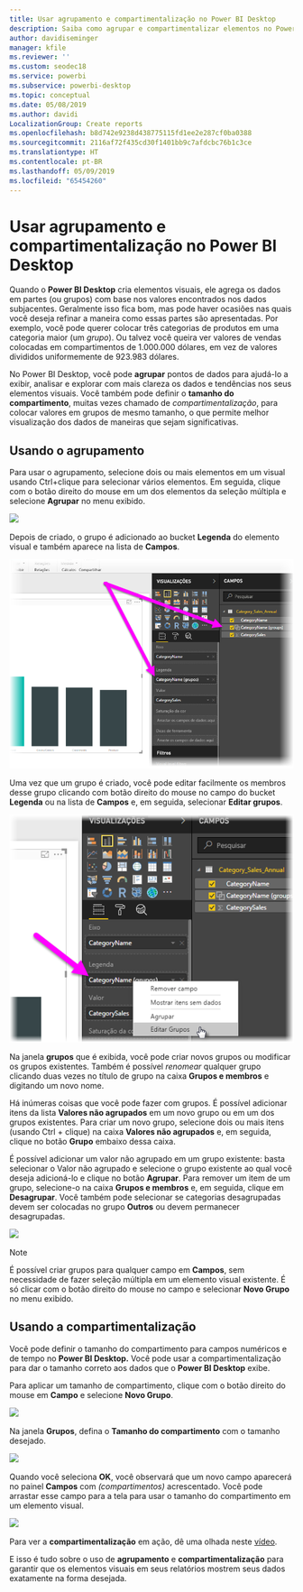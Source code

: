 ```yaml
---
title: Usar agrupamento e compartimentalização no Power BI Desktop
description: Saiba como agrupar e compartimentalizar elementos no Power BI Desktop
author: davidiseminger
manager: kfile
ms.reviewer: ''
ms.custom: seodec18
ms.service: powerbi
ms.subservice: powerbi-desktop
ms.topic: conceptual
ms.date: 05/08/2019
ms.author: davidi
LocalizationGroup: Create reports
ms.openlocfilehash: b8d742e9238d438775115fd1ee2e287cf0ba0388
ms.sourcegitcommit: 2116af72f435cd30f1401bb9c7afdcbc76b1c3ce
ms.translationtype: HT
ms.contentlocale: pt-BR
ms.lasthandoff: 05/09/2019
ms.locfileid: "65454260"
---
```

# <a name="use-grouping-and-binning-in-power-bi-desktop"></a>Usar agrupamento e compartimentalização no Power BI Desktop
Quando o **Power BI Desktop** cria elementos visuais, ele agrega os dados em partes (ou grupos) com base nos valores encontrados nos dados subjacentes. Geralmente isso fica bom, mas pode haver ocasiões nas quais você deseja refinar a maneira como essas partes são apresentadas. Por exemplo, você pode querer colocar três categorias de produtos em uma categoria maior (um *grupo*). Ou talvez você queira ver valores de vendas colocadas em compartimentos de 1.000.000 dólares, em vez de valores divididos uniformemente de 923.983 dólares.

No Power BI Desktop, você pode **agrupar** pontos de dados para ajudá-lo a exibir, analisar e explorar com mais clareza os dados e tendências nos seus elementos visuais. Você também pode definir o **tamanho do compartimento**, muitas vezes chamado de *compartimentalização*, para colocar valores em grupos de mesmo tamanho, o que permite melhor visualização dos dados de maneiras que sejam significativas.

## <a name="using-grouping"></a>Usando o agrupamento
Para usar o agrupamento, selecione dois ou mais elementos em um visual usando Ctrl+clique para selecionar vários elementos. Em seguida, clique com o botão direito do mouse em um dos elementos da seleção múltipla e selecione **Agrupar** no menu exibido.

![](media/desktop-grouping-and-binning/grouping-binning_1.png)

Depois de criado, o grupo é adicionado ao bucket **Legenda** do elemento visual e também aparece na lista de **Campos**.

![](media/desktop-grouping-and-binning/grouping-binning_2.png)

Uma vez que um grupo é criado, você pode editar facilmente os membros desse grupo clicando com botão direito do mouse no campo do bucket **Legenda** ou na lista de **Campos** e, em seguida, selecionar **Editar grupos**.

![](media/desktop-grouping-and-binning/grouping-binning_3.png)

Na janela **grupos** que é exibida, você pode criar novos grupos ou modificar os grupos existentes. Também é possível *renomear* qualquer grupo clicando duas vezes no título de grupo na caixa **Grupos e membros** e digitando um novo nome.

Há inúmeras coisas que você pode fazer com grupos. É possível adicionar itens da lista **Valores não agrupados** em um novo grupo ou em um dos grupos existentes. Para criar um novo grupo, selecione dois ou mais itens (usando Ctrl + clique) na caixa **Valores não agrupados** e, em seguida, clique no botão **Grupo** embaixo dessa caixa.

É possível adicionar um valor não agrupado em um grupo existente: basta selecionar o Valor não agrupado e selecione o grupo existente ao qual você deseja adicioná-lo e clique no botão **Agrupar**. Para remover um item de um grupo, selecione-o na caixa **Grupos e membros** e, em seguida, clique em **Desagrupar**. Você também pode selecionar se categorias desagrupadas devem ser colocadas no grupo **Outros** ou devem permanecer desagrupadas.

![](media/desktop-grouping-and-binning/grouping-binning_4.png)

> [!NOTE]
> É possível criar grupos para qualquer campo em **Campos**, sem necessidade de fazer seleção múltipla em um elemento visual existente. É só clicar com o botão direito do mouse no campo e selecionar **Novo Grupo** no menu exibido.

## <a name="using-binning"></a>Usando a compartimentalização
Você pode definir o tamanho do compartimento para campos numéricos e de tempo no **Power BI Desktop.** Você pode usar a compartimentalização para dar o tamanho correto aos dados que o **Power BI Desktop** exibe.

Para aplicar um tamanho de compartimento, clique com o botão direito do mouse em **Campo** e selecione **Novo Grupo**.

![](media/desktop-grouping-and-binning/grouping-binning_5.png)

Na janela **Grupos**, defina o **Tamanho do compartimento** com o tamanho desejado.

![](media/desktop-grouping-and-binning/grouping-binning_6.png)

Quando você seleciona **OK**, você observará que um novo campo aparecerá no painel **Campos** com *(compartimentos)* acrescentado. Você pode arrastar esse campo para a tela para usar o tamanho do compartimento em um elemento visual.

![](media/desktop-grouping-and-binning/grouping-binning_7.png)

Para ver a **compartimentalização** em ação, dê uma olhada neste [vídeo](https://www.youtube.com/watch?v=BRvdZSfO0DY).

E isso é tudo sobre o uso de **agrupamento** e **compartimentalização** para garantir que os elementos visuais em seus relatórios mostrem seus dados exatamente na forma desejada.

